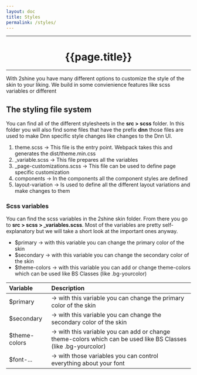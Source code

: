```yaml
---
layout: doc
title: Styles 
permalink: /styles/
---
```


---

# <center> {{page.title}}  </center>

---
With 2shine you have many different options to customize the style of the skin to your liking. We build in some convienience features like scss variables or different 
## The styling file system 

You can find all of the different stylesheets in the **src > scss** folder. In this folder you will also find some files that have the prefix **dnn** those files are used to make Dnn specific style changes like changes to the Dnn UI.  

1. theme.scss -> This file is the entry point. Webpack takes this and generates the dist/theme.min.css
2. _variable.scss -> This file prepares all the variables
3. _page-customizations.scss -> This file can be used to define page specific customization 
4. components -> In the components all the component styles are defined 
5. layout-variation -> Is used to define all the different layout variations and make changes to them

### Scss variables

You can find the scss variables in the 2shine skin folder. From there you go to **src > scss > _variables.scss**. Most of the variables are pretty self-explanatory but we will take a short look at the important ones anyway. 

- $primary      -> with this variable you can change the primary color of the skin 
- $secondary    -> with this variable you can change the secondary color of the skin 
- $theme-colors -> with this variable you can add or change theme-colors which can be used like BS Classes (like .bg-yourcolor) 

| **Variable** | **Description** |
|:-------------|:----------------|
|$primary         | -> with this variable you can change the primary color of the skin |
|$secondary       | -> with this variable you can change the secondary color of the skin |
|$theme-colors    | -> with this variable you can add or change theme-colors which can be used like BS Classes (like .bg-yourcolor) |
|$font-... | -> with those variables you can control everything about your font | 

